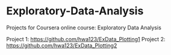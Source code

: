 # Exploratory-Data-Analysis
Projects for Coursera online course: Exploratory Data Analysis

Project 1: https://github.com/hwa123/ExData_Plotting1
Project 2: https://github.com/hwa123/ExData_Plotting2
